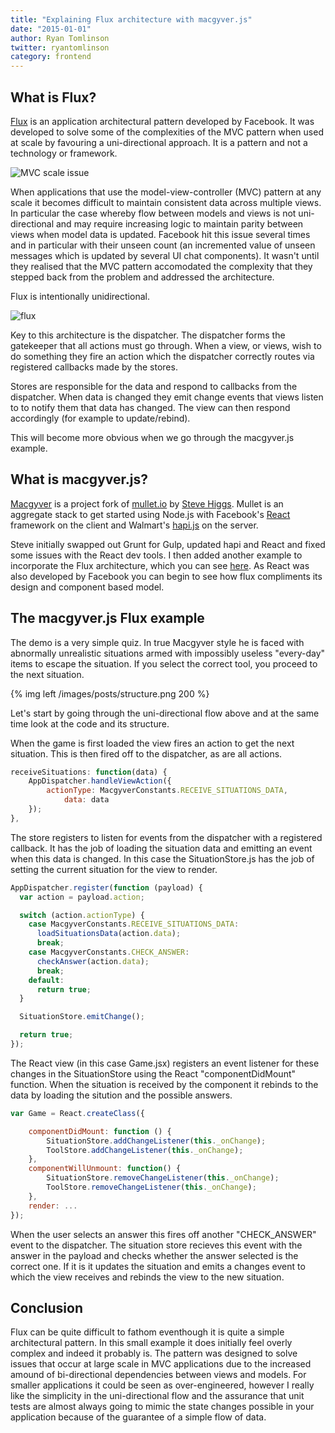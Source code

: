 ```yaml
---
title: "Explaining Flux architecture with macgyver.js"
date: "2015-01-01"
author: Ryan Tomlinson
twitter: ryantomlinson
category: frontend
---
```


## What is Flux?

[Flux](https://github.com/facebook/flux) is an application architectural pattern developed by Facebook. It was developed to solve some of the complexities of the MVC pattern when used at scale by favouring a uni-directional approach. It is a pattern and not a technology or framework.

![MVC scale issue](/images/posts/mvc-scale.png)

When applications that use the model-view-controller (MVC) pattern at any scale it becomes difficult to maintain consistent data across multiple views. In particular the case whereby flow between models and views is not uni-directional and may require increasing logic to maintain parity between views when model data is updated. Facebook hit this issue several times and in particular with their unseen count (an incremented value of unseen messages which is updated by several UI chat components). It wasn't until they realised that the MVC pattern accomodated the complexity that they stepped back from the problem and addressed the architecture.

Flux is intentionally unidirectional.

![flux](/images/posts/flux.png)

Key to this architecture is the dispatcher. The dispatcher forms the gatekeeper that all actions must go through. When a view, or views, wish to do something they fire an action which the dispatcher correctly routes via registered callbacks made by the stores.

Stores are responsible for the data and respond to callbacks from the dispatcher. When data is changed they emit change events that views listen to to notify them that data has changed. The view can then respond accordingly (for example to update/rebind).

This will become more obvious when we go through the macgyver.js example.

## What is macgyver.js?

[Macgyver](https://github.com/stevejhiggs/macgyver) is a project fork of [mullet.io](http://mullet.io/) by [Steve Higgs](https://github.com/stevejhiggs). Mullet is an aggregate stack to get started using Node.js with Facebook's [React](http://facebook.github.io/react/) framework on the client and Walmart's [hapi.js](http://walmartlabs.github.io/hapi/) on the server.

Steve initially swapped out Grunt for Gulp, updated hapi and React and fixed some issues with the React dev tools. I then added another example to incorporate the Flux architecture, which you can see [here](https://github.com/stevejhiggs/macgyver/tree/master/reactPlusFlux). As React was also developed by Facebook you can begin to see how flux compliments its design and component based model.

## The macgyver.js Flux example

The demo is a very simple quiz. In true Macgyver style he is faced with abnormally unrealistic situations armed with impossibly useless "every-day" items to escape the situation. If you select the correct tool, you proceed to the next situation.

{% img left /images/posts/structure.png 200 %}

Let's start by going through the uni-directional flow above and at the same time look at the code and its structure.

When the game is first loaded the view fires an action to get the next situation. This is then fired off to the dispatcher, as are all actions.

```javascript
receiveSituations: function(data) {
	AppDispatcher.handleViewAction({
   		actionType: MacgyverConstants.RECEIVE_SITUATIONS_DATA,
     		data: data
   	});
},

```

The store registers to listen for events from the dispatcher with a registered callback. It has the job of loading the situation data and emitting an event when this data is changed. In this case the SituationStore.js has the job of setting the current situation for the view to render.

```javascript
AppDispatcher.register(function (payload) {
  var action = payload.action;

  switch (action.actionType) {
    case MacgyverConstants.RECEIVE_SITUATIONS_DATA:
      loadSituationsData(action.data);
      break;
    case MacgyverConstants.CHECK_ANSWER:
      checkAnswer(action.data);
      break;
    default:
      return true;
  }

  SituationStore.emitChange();

  return true;
});
```

The React view (in this case Game.jsx) registers an event listener for these changes in the SituationStore using the React "componentDidMount" function. When the situation is received by the component it rebinds to the data by loading the sitution and the possible answers.

```javascript
var Game = React.createClass({

	componentDidMount: function () {
		SituationStore.addChangeListener(this._onChange);
		ToolStore.addChangeListener(this._onChange);
	},
	componentWillUnmount: function() {
		SituationStore.removeChangeListener(this._onChange);
		ToolStore.removeChangeListener(this._onChange);
	},
	render: ...
});
```

When the user selects an answer this fires off another "CHECK_ANSWER" event to the dispatcher. The situation store recieves this event with the answer in the payload and checks whether the answer selected is the correct one. If it is it updates the situation and emits a changes event to which the view receives and rebinds the view to the new situation.

## Conclusion

Flux can be quite difficult to fathom eventhough it is quite a simple architectural pattern. In this small example it does initially feel overly complex and indeed it probably is. The pattern was designed to solve issues that occur at large scale in MVC applications due to the increased amound of bi-directional dependencies between views and models. For smaller applications it could be seen as over-engineered, however I really like the simplicity in the uni-directional flow and the assurance that unit tests are almost always going to mimic the state changes possible in your application because of the guarantee of a simple flow of data.
